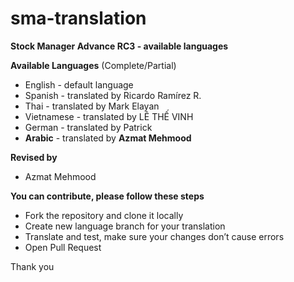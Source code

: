 # sma-translation
__Stock Manager Advance RC3 - available languages__

__Available Languages__ (Complete/Partial)
+ English -  default language
+ Spanish - translated by Ricardo Ramírez R.
+ Thai - translated by Mark Elayan
+ Vietnamese - translated by LÊ THẾ VINH
+ German - translated by Patrick
+ __Arabic__ - translated by __Azmat Mehmood__

__Revised by__
+ Azmat Mehmood

__You can contribute, please follow these steps__
* Fork the repository and clone it locally
* Create new language branch for your translation
* Translate and test, make sure your changes don’t cause errors
* Open Pull Request

Thank you
